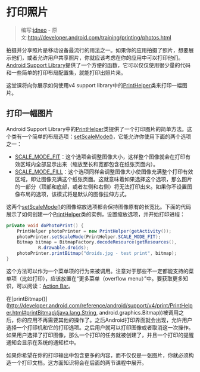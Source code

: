 # 打印照片

> 编写:[jdneo](https://github.com/jdneo) - 原文:<http://developer.android.com/training/printing/photos.html>

拍摄并分享照片是移动设备最流行的用法之一。如果你的应用拍摄了照片，想要展示他们，或者允许用户共享照片，你就应该考虑在你的应用中可以打印他们。[Android Support Library](http://developer.android.com/tools/support-library/index.html)提供了一个方便的函数，它可以仅仅使用很少量的代码和一些简单的打印布局配置集，就能打印出照片来。

这堂课将向你展示如何使用v4 support library中的[PrintHelper](http://developer.android.com/reference/android/support/v4/print/PrintHelper.html)类来打印一幅图片。

## 打印一幅图片

Android Support Library中的[PrintHelper](http://developer.android.com/reference/android/support/v4/print/PrintHelper.html)类提供了一个打印图片的简单方法。这个类有一个简单的布局选项：[setScaleMode()](http://developer.android.com/reference/android/support/v4/print/PrintHelper.html#setScaleMode\(int\))，它能允许你使用下面的两个选项之一：
* [SCALE_MODE_FIT](http://developer.android.com/reference/android/support/v4/print/PrintHelper.html#SCALE_MODE_FIT)：这个选项会调整图像大小，这样整个图像就会在打印有效区域内全部显示出来（缩放至长和宽都包含在纸张页面内）。
* [SCALE_MODE_FILL](http://developer.android.com/reference/android/support/v4/print/PrintHelper.html#SCALE_MODE_FILL)：这个选项同样会调整图像大小使图像充满整个打印有效区域，即让图像充满这个纸张页面。这就意味着如果选择这个选项，那么图片的一部分（顶部和底部，或者左侧和右侧）将无法打印出来。如果你不设置图像布局的选项，该模式将是默认的图像拉伸方式。

这两个[setScaleMode()](http://developer.android.com/reference/android/support/v4/print/PrintHelper.html#setScaleMode\(int\))的图像缩放选项都会保持图像原有的长宽比。下面的代码展示了如何创建一个[PrintHelper](http://developer.android.com/reference/android/support/v4/print/PrintHelper.html)类的实例，设置缩放选项，并开始打印进程：

```java
private void doPhotoPrint() {
    PrintHelper photoPrinter = new PrintHelper(getActivity());
    photoPrinter.setScaleMode(PrintHelper.SCALE_MODE_FIT);
    Bitmap bitmap = BitmapFactory.decodeResource(getResources(),
            R.drawable.droids);
    photoPrinter.printBitmap("droids.jpg - test print", bitmap);
}
```

这个方法可以作为一个菜单项的行为来被调用。注意对于那些不一定都能支持的菜单项（比如打印），应该放置在“更多菜单（overflow menu）”中。要获取更多知识，可以阅读：[Action Bar](http://developer.android.com/design/patterns/actionbar.html)。

在[printBitmap()](http://developer.android.com/reference/android/support/v4/print/PrintHelper.html#printBitmap\(java.lang.String, android.graphics.Bitmap\))被调用之后，你的应用不再需要其他的操作了。之后Android打印界面就会出现，允许用户选择一个打印机和它的打印选项。之后用户就可以打印图像或者取消这一次操作。如果用户选择了打印图像，那么一个打印的任务就被创建了，并且一个打印的提醒通知会显示在系统的通知栏中。

如果你希望在你的打印输出中包含更多的内容，而不仅仅是一张图片，你就必须构造一个打印文档。这方面知识将会在后面的两节课程中展开。
